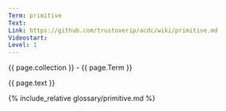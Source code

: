 ```yaml
---
Term: primitive
Text: 
Link: https://github.com/trustoverip/acdc/wiki/primitive.md
Videostart: 
Level: 1
---
```


{{ page.collection }} - {{ page.Term }}

   {{ page.text }}

{% include_relative glossary/primitive.md %}
